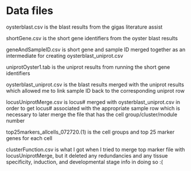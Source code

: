 # Data files
oysterblast.csv is the blast results from the gigas literature assist

shortGene.csv is the short gene identifiers from the oyster blast results

geneAndSampleID.csv is short gene and sample ID merged together as an intermediate for creating oysterblast_uniprot.csv

uniprotOyster1.tab is the uniprot results from running the short gene identifiers 

oysterblast_uniprot.csv is the blast results merged with the uniprot results which allowed me to link sample ID back to the corresponding uniprot row

locusUniprotMerge.csv is locus# merged with oysterblast_uniprot.csv in order to get locus# associated with the appropriate sample row which is necessary to later merge the file that has the cell group/cluster/module number

top25markers_allcells_072720.(1) is the cell groups and top 25 marker genes for each cell

clusterFunction.csv is what I got when I tried to merge top marker file with locusUniprotMerge, but it deleted any redundancies and any tissue specificity, induction, and developmental stage info in doing so :(

